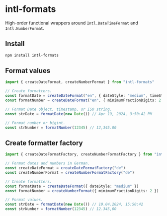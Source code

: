# intl-formats

High-order functional wrappers around `Intl.DateTimeFormat` and `Intl.NumberFormat`.

## Install

```sh
npm install intl-formats
```

## Format values

```ts
import { createDateFormat, createNumberFormat } from "intl-formats"

// Create formatters.
const formatDate = createDateFormat("en", { dateStyle: "medium", timeStyle: "medium" })
const formatNumber = createDateFormat("en", { minimumFractionDigits: 2 })

// Format Date object, timestamp, or ISO string.
const strDate = formatDate(new Date()) // Apr 19, 2024, 3:50:42 PM

// Format number or bigint.
const strNumber = formatNumber(12345) // 12,345.00
```

## Create formatter factory

```ts
import { createDateFormatFactory, createNumberFormatFactory } from "intl-formats"

// Format dates and numbers in German.
const createDateFormat = createDateFormatFactory("de")
const createNumberFormat = createNumberFormatFactory("de")

// Create formatters.
const formatDate = createDateFormat({ dateStyle: "medium" })
const formatNumber = createNumberFormat({ minimumFractionDigits: 2 })

// Format values.
const strDate = formatDate(new Date()) // 19.04.2024, 15:50:42
const strNumber = formatNumber(12345) // 12.345,00
```
